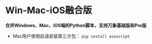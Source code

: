 # Win-Mac-iOS融合版

**合并Windows、Mac、iOS端的Python脚本，支持万象基础版和Pro版**

- Mac用户使用前请安装第三方包：
`pip install osascript`